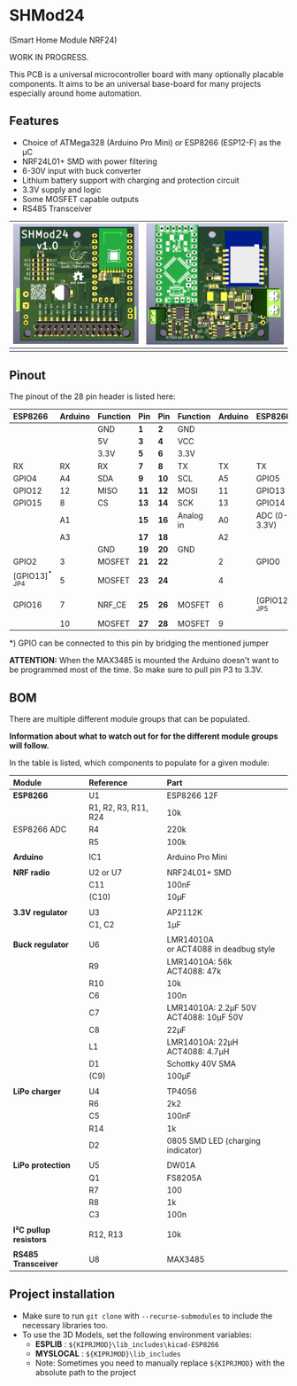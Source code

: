 # SHMod24
(Smart Home Module NRF24)

WORK IN PROGRESS.

This PCB is a universal microcontroller board with many optionally placable components. It aims to be an universal base-board for many projects especially around home automation.

## Features
- Choice of ATMega328 (Arduino Pro Mini) or ESP8266 (ESP12-F) as the µC
- NRF24L01+ SMD with power filtering
- 6-30V input with buck converter
- Lithium battery support with charging and protection circuit
- 3.3V supply and logic
- Some MOSFET capable outputs
- RS485 Transceiver

| ![](doc/3d_back.png) | ![](doc/3d_front.png) |
| :------------------- | :-------------------- |
| []()                 | []()                  |

## Pinout
The pinout of the 28 pin header is listed here:

| ESP8266                  | Arduino | Function | Pin    | Pin    | Function  | Arduino | ESP8266                  |
| :----------------------- | :------ | :------- | :----- | :----- | :-------- | :------ | :----------------------- |
|                          |         | GND      | **1**  | **2**  | GND       |         |                          |
|                          |         | 5V       | **3**  | **4**  | VCC       |         |                          |
|                          |         | 3.3V     | **5**  | **6**  | 3.3V      |         |                          |
| RX                       | RX      | RX       | **7**  | **8**  | TX        | TX      | TX                       |
| GPIO4                    | A4      | SDA      | **9**  | **10** | SCL       | A5      | GPIO5                    |
| GPIO12                   | 12      | MISO     | **11** | **12** | MOSI      | 11      | GPIO13                   |
| GPIO15                   | 8       | CS       | **13** | **14** | SCK       | 13      | GPIO14                   |
|                          | A1      |          | **15** | **16** | Analog in | A0      | ADC (0-3.3V)             |
|                          | A3      |          | **17** | **18** |           | A2      |                          |
|                          |         | GND      | **19** | **20** | GND       |         |                          |
| GPIO2                    | 3       | MOSFET   | **21** | **22** |           | 2       | GPIO0                    |
| [GPIO13]<sup>* JP4</sup> | 5       | MOSFET   | **23** | **24** |           | 4       |                          |
| GPIO16                   | 7       | NRF_CE   | **25** | **26** | MOSFET    | 6       | [GPIO12]<sup>* JP5</sup> |
|                          | 10      | MOSFET   | **27** | **28** | MOSFET    | 9       |                          |

*) GPIO can be connected to this pin by bridging the mentioned jumper

**ATTENTION:** When the MAX3485 is mounted the Arduino doesn't want to be programmed most of the time. So make sure to pull pin P3 to 3.3V.
## BOM
There are multiple different module groups that can be populated.

 **Information about what to watch out for for the different module groups will follow.**

 In the table is listed, which components to populate for a given module:

| Module                   | Reference            | Part                                      |
| :----------------------- | :------------------- | :---------------------------------------- |
| **ESP8266**              | U1                   | ESP8266 12F                               |
|                          | R1, R2, R3, R11, R24 | 10k                                       |
| ESP8266 ADC              | R4                   | 220k                                      |
|                          | R5                   | 100k                                      |
|                          |                      |                                           |
| **Arduino**              | IC1                  | Arduino Pro Mini                          |
|                          |                      |                                           |
| **NRF radio**            | U2 or U7             | NRF24L01+ SMD                             |
|                          | C11                  | 100nF                                     |
|                          | (C10)                | 10µF                                      |
|                          |                      |                                           |
| **3.3V regulator**       | U3                   | AP2112K                                   |
|                          | C1, C2               | 1µF                                       |
|                          |                      |                                           |
| **Buck regulator**       | U6                   | LMR14010A<br>or ACT4088 in deadbug style  |
|                          | R9                   | LMR14010A: 56k<br>ACT4088: 47k            |
|                          | R10                  | 10k                                       |
|                          | C6                   | 100n                                      |
|                          | C7                   | LMR14010A: 2.2µF 50V<br>ACT4088: 10µF 50V |
|                          | C8                   | 22µF                                      |
|                          | L1                   | LMR14010A: 22µH<br>ACT4088: 4.7µH         |
|                          | D1                   | Schottky 40V SMA                          |
|                          | (C9)                 | 100µF                                     |
|                          |                      |                                           |
| **LiPo charger**         | U4                   | TP4056                                    |
|                          | R6                   | 2k2                                       |
|                          | C5                   | 100nF                                     |
|                          | R14                  | 1k                                        |
|                          | D2                   | 0805 SMD LED (charging indicator)         |
|                          |                      |                                           |
| **LiPo protection**      | U5                   | DW01A                                     |
|                          | Q1                   | FS8205A                                   |
|                          | R7                   | 100                                       |
|                          | R8                   | 1k                                        |
|                          | C3                   | 100n                                      |
|                          |                      |                                           |
| **I²C pullup resistors** | R12, R13             | 10k                                       |
|                          |                      |                                           |
| **RS485 Transceiver**    | U8                   | MAX3485                                   |

## Project installation
- Make sure to run `git clone` with `--recurse-submodules` to include the necessary libraries too.
- To use the 3D Models, set the following environment variables:
  - **ESPLIB** : `${KIPRJMOD}\lib_includes\kicad-ESP8266`
  - **MYSLOCAL** : `${KIPRJMOD}\lib_includes`
  - Note: Sometimes you need to manually replace `${KIPRJMOD}` with the absolute path to the project
